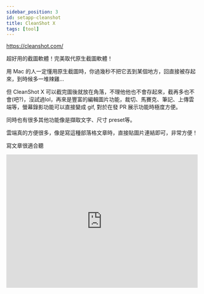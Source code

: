 ```yaml
---
sidebar_position: 3
id: setapp-cleanshot
title: CleanShot X
tags: [tool]
---
```


https://cleanshot.com/

超好用的截圖軟體！完美取代原生截圖軟體！

用 Mac 的人一定懂用原生截圖時，你過幾秒不把它丟到某個地方，回直接被存起來，到時候多一堆辣雞...

但 CleanShot X 可以截完圖後就放在角落，不理他他也不會存起來，截再多也不會(吧?)，沒試過lol，再來是豐富的編輯圖片功能，裁切、馬賽克、筆記、上傳雲端等，螢幕錄影功能可以直接變成 gif, 對於在發 PR 展示功能時極度方便。

同時也有很多其他功能像是擷取文字、尺寸 preset等。

雲端真的方便很多，像是寫這種部落格文章時，直接貼圖片連結即可，非常方便！

寫文章很適合聽
<iframe src="https://open.spotify.com/embed/track/0MJ5wKsPEeihONNfugHGy7?utm_source=generator" width="100%" height="352" frameBorder="0" allowfullscreen="" allow="autoplay; clipboard-write; encrypted-media; fullscreen; picture-in-picture" loading="lazy"></iframe>